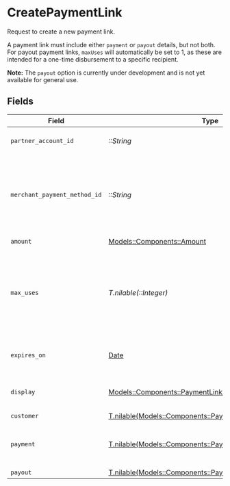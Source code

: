 # CreatePaymentLink

Request to create a new payment link.

A payment link must include either `payment` or `payout` details, but not both. For payout payment links,
`maxUses` will automatically be set to 1, as these are intended for a one-time disbursement
to a specific recipient.

**Note:** The `payout` option is currently under development and is not yet available for general use.


## Fields

| Field                                                                                                             | Type                                                                                                              | Required                                                                                                          | Description                                                                                                       |
| ----------------------------------------------------------------------------------------------------------------- | ----------------------------------------------------------------------------------------------------------------- | ----------------------------------------------------------------------------------------------------------------- | ----------------------------------------------------------------------------------------------------------------- |
| `partner_account_id`                                                                                              | *::String*                                                                                                        | :heavy_check_mark:                                                                                                | The partner's Moov account ID.                                                                                    |
| `merchant_payment_method_id`                                                                                      | *::String*                                                                                                        | :heavy_check_mark:                                                                                                | The merchant's preferred payment method ID. Must be a wallet payment method.                                      |
| `amount`                                                                                                          | [Models::Components::Amount](../../models/shared/amount.md)                                                       | :heavy_check_mark:                                                                                                | N/A                                                                                                               |
| `max_uses`                                                                                                        | *T.nilable(::Integer)*                                                                                            | :heavy_minus_sign:                                                                                                | An optional limit on the number of times this payment link can be used. <br/><br/>**For payouts, `maxUses` is always 1.** |
| `expires_on`                                                                                                      | [Date](https://ruby-doc.org/stdlib-2.6.1/libdoc/date/rdoc/Date.html)                                              | :heavy_minus_sign:                                                                                                | An optional expiration date for this payment link.                                                                |
| `display`                                                                                                         | [Models::Components::PaymentLinkDisplayOptions](../../models/shared/paymentlinkdisplayoptions.md)                 | :heavy_check_mark:                                                                                                | Customizable display options for a payment link.                                                                  |
| `customer`                                                                                                        | [T.nilable(Models::Components::PaymentLinkCustomerOptions)](../../models/shared/paymentlinkcustomeroptions.md)    | :heavy_minus_sign:                                                                                                | N/A                                                                                                               |
| `payment`                                                                                                         | [T.nilable(Models::Components::PaymentLinkPaymentDetails)](../../models/shared/paymentlinkpaymentdetails.md)      | :heavy_minus_sign:                                                                                                | Options for payment links used to collect payment.                                                                |
| `payout`                                                                                                          | [T.nilable(Models::Components::PaymentLinkPayoutDetails)](../../models/shared/paymentlinkpayoutdetails.md)        | :heavy_minus_sign:                                                                                                | N/A                                                                                                               |